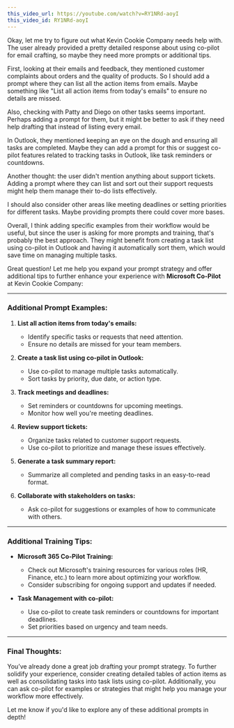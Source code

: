 ```yaml
---
this_video_url: https://youtube.com/watch?v=RY1NRd-aoyI
this_video_id: RY1NRd-aoyI
---
```

<think>
Okay, let me try to figure out what Kevin Cookie Company needs help with. The user already provided a pretty detailed response about using co-pilot for email crafting, so maybe they need more prompts or additional tips. 

First, looking at their emails and feedback, they mentioned customer complaints about orders and the quality of products. So I should add a prompt where they can list all the action items from emails. Maybe something like "List all action items from today's emails" to ensure no details are missed.

Also, checking with Patty and Diego on other tasks seems important. Perhaps adding a prompt for them, but it might be better to ask if they need help drafting that instead of listing every email. 

In Outlook, they mentioned keeping an eye on the dough and ensuring all tasks are completed. Maybe they can add a prompt for this or suggest co-pilot features related to tracking tasks in Outlook, like task reminders or countdowns.

Another thought: the user didn't mention anything about support tickets. Adding a prompt where they can list and sort out their support requests might help them manage their to-do lists effectively. 

I should also consider other areas like meeting deadlines or setting priorities for different tasks. Maybe providing prompts there could cover more bases. 

Overall, I think adding specific examples from their workflow would be useful, but since the user is asking for more prompts and training, that's probably the best approach. They might benefit from creating a task list using co-pilot in Outlook and having it automatically sort them, which would save time on managing multiple tasks.
</think>

Great question! Let me help you expand your prompt strategy and offer additional tips to further enhance your experience with **Microsoft Co-Pilot** at Kevin Cookie Company:

---

### **Additional Prompt Examples:**
1. **List all action items from today's emails:**
   - Identify specific tasks or requests that need attention.
   - Ensure no details are missed for your team members.

2. **Create a task list using co-pilot in Outlook:**
   - Use co-pilot to manage multiple tasks automatically.
   - Sort tasks by priority, due date, or action type.

3. **Track meetings and deadlines:**
   - Set reminders or countdowns for upcoming meetings.
   - Monitor how well you're meeting deadlines.

4. **Review support tickets:**
   - Organize tasks related to customer support requests.
   - Use co-pilot to prioritize and manage these issues effectively.

5. **Generate a task summary report:**
   - Summarize all completed and pending tasks in an easy-to-read format.

6. **Collaborate with stakeholders on tasks:**
   - Ask co-pilot for suggestions or examples of how to communicate with others.

---

### **Additional Training Tips:**
- **Microsoft 365 Co-Pilot Training:** 
  - Check out Microsoft's training resources for various roles (HR, Finance, etc.) to learn more about optimizing your workflow.
  - Consider subscribing for ongoing support and updates if needed.

- **Task Management with co-pilot:**
  - Use co-pilot to create task reminders or countdowns for important deadlines.
  - Set priorities based on urgency and team needs.

---

### **Final Thoughts:**
You’ve already done a great job drafting your prompt strategy. To further solidify your experience, consider creating detailed tables of action items as well as consolidating tasks into task lists using co-pilot. Additionally, you can ask co-pilot for examples or strategies that might help you manage your workflow more effectively.

Let me know if you'd like to explore any of these additional prompts in depth!
